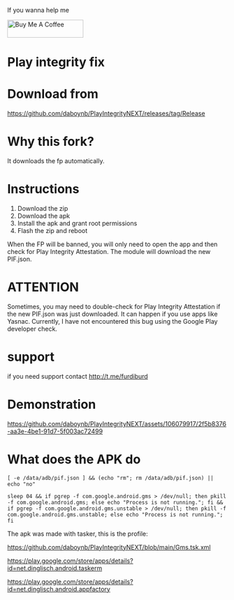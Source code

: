 If you wanna help me

<a href="https://www.buymeacoffee.com/daboynb" target="_blank"><img src="https://cdn.buymeacoffee.com/buttons/default-orange.png" alt="Buy Me A Coffee" height="41" width="174"></a>

# Play integrity fix

# Download from 
https://github.com/daboynb/PlayIntegrityNEXT/releases/tag/Release

# Why this fork?
It downloads the fp automatically.

# Instructions

1) Download the zip
2) Download the apk
3) Install the apk and grant root permissions
4) Flash the zip and reboot

When the FP will be banned, you will only need to open the app and then check for Play Integrity Attestation. The module will download the new PIF.json. 

# ATTENTION
Sometimes, you may need to double-check for Play Integrity Attestation if the new PIF.json was just downloaded.
It can happen if you use apps like Yasnac. Currently, I have not encountered this bug using the Google Play developer check.


# support
if you need support contact http://t.me/furdiburd

# Demonstration
https://github.com/daboynb/PlayIntegrityNEXT/assets/106079917/2f5b8376-aa3e-4be1-91d7-5f003ac72499


# What does the APK do

    [ -e /data/adb/pif.json ] && (echo "rm"; rm /data/adb/pif.json) || echo "no"

    sleep 04 && if pgrep -f com.google.android.gms > /dev/null; then pkill -f com.google.android.gms; else echo "Process is not running."; fi && if pgrep -f com.google.android.gms.unstable > /dev/null; then pkill -f com.google.android.gms.unstable; else echo "Process is not running."; fi

The apk was made with tasker, this is the profile:

https://github.com/daboynb/PlayIntegrityNEXT/blob/main/Gms.tsk.xml

https://play.google.com/store/apps/details?id=net.dinglisch.android.taskerm

https://play.google.com/store/apps/details?id=net.dinglisch.android.appfactory
